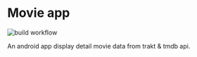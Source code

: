# Movie app
![build workflow](https://github.com/penkzhou/Movie/actions/workflows/build.yml/badge.svg)

An android app display detail movie data from trakt & tmdb api.
